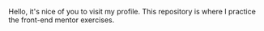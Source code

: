 Hello, it's nice of you to visit my profile. This repository is where I practice the front-end mentor exercises.
